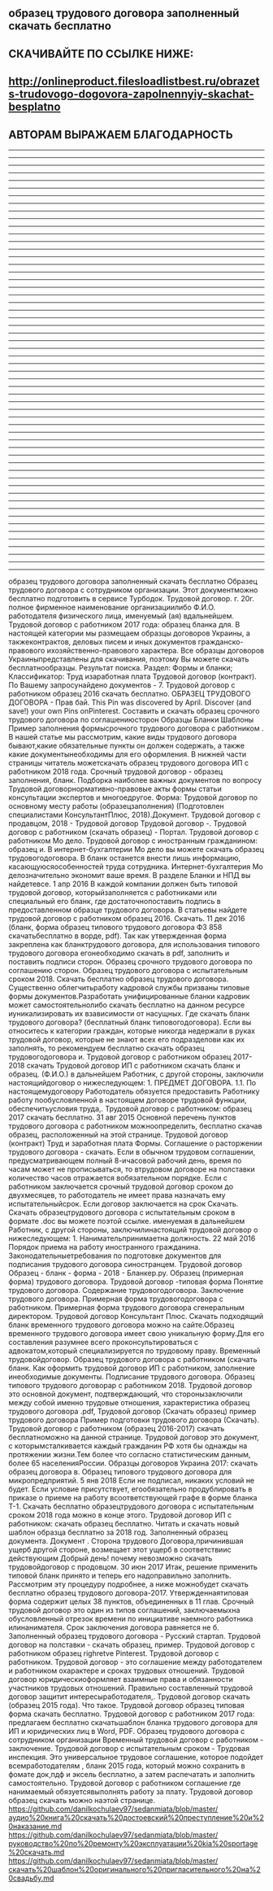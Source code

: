 образец трудового договора заполненный скачать бесплатно
--------------------------------------------------
СКАЧИВАЙТЕ ПО ССЫЛКЕ НИЖЕ:
--------------------------------------------------
http://onlineproduct.filesloadlistbest.ru/obrazets-trudovogo-dogovora-zapolnennyiy-skachat-besplatno
--------------------------------------------------
АВТОРАМ ВЫРАЖАЕМ БЛАГОДАРНОСТЬ
--------------------------------------------------
--------------------------------------------------
--------------------------------------------------
--------------------------------------------------
--------------------------------------------------
--------------------------------------------------
--------------------------------------------------
--------------------------------------------------
--------------------------------------------------
--------------------------------------------------
--------------------------------------------------
--------------------------------------------------
--------------------------------------------------
--------------------------------------------------
--------------------------------------------------
--------------------------------------------------
--------------------------------------------------
--------------------------------------------------
--------------------------------------------------
--------------------------------------------------
--------------------------------------------------
--------------------------------------------------
--------------------------------------------------
--------------------------------------------------
--------------------------------------------------
--------------------------------------------------
--------------------------------------------------
--------------------------------------------------
--------------------------------------------------
--------------------------------------------------
--------------------------------------------------
--------------------------------------------------
--------------------------------------------------
--------------------------------------------------
--------------------------------------------------
--------------------------------------------------
--------------------------------------------------
--------------------------------------------------
--------------------------------------------------
--------------------------------------------------
--------------------------------------------------
--------------------------------------------------
--------------------------------------------------
--------------------------------------------------
--------------------------------------------------
--------------------------------------------------
--------------------------------------------------
--------------------------------------------------
--------------------------------------------------
--------------------------------------------------
--------------------------------------------------
--------------------------------------------------
--------------------------------------------------
--------------------------------------------------
--------------------------------------------------
--------------------------------------------------
--------------------------------------------------
образец трудового договора заполненный скачать бесплатно Образец трудового договора с сотрудником организации. Этот документможно бесплатно подготовить в сервисе Турбодок. Трудовой договор. г. 20г. полное фирменное наименование организациилибо Ф.И.О. работодателя  физического лица, именуемый (ая) вдальнейшем. Трудовой договор с работником 2017 года: образец бланка для. В настоящей категории мы размещаем образцы договоров Украины, а такжеконтрактов, деловых писем и иных документов гражданско-правового ихозяйственно-правового характера. Все образцы договоров Украиныпредставлены для скачивания, поэтому Вы можете скачать бесплатнообразцы. Результат поиска. Раздел: Формы и бланки; Классификатор: Труд изаработная плата  Трудовой договор (контракт). По Вашeму запросунайдено документов - 7. Трудовой договор с работником образец 2016 скачать бесплатно. ОБРАЗЕЦ ТРУДОВОГО ДОГОВОРА - Прав бай. This Pin was discovered by April. Discover (and save!) your own Pins onPinterest. Составить и скачать образец срочного трудового договора по соглашениюсторон  Образцы  Бланки  Шаблоны  Пример заполнения формысрочного трудового договора с работником  . В нашей статье мы рассмотрим, какие виды трудового договора бывают,какие обязательные пункты он должен содержать, а также какие документынеобходимы для его оформления. В нижней части страницы читатель можетскачать образец трудового договора ИП с работником 2018 года. Срочный трудовой договор - образец заполнения, бланк. Подборка наиболее важных документов по вопросу Трудовой договорнормативно-правовые акты формы статьи консультации экспертов и многоедругое.  Форма: Трудовой договор по основному месту работы (образецзаполнения) (Подготовлен специалистами КонсультантПлюс, 2018).Документ. Трудовой договор с продавцом, 2018 - Трудовой договор
Трудовой договор -. Трудовой договор с работником (скачать образец) - Портал. Трудовой договор с работником  Мо дело. Трудовой договор с иностранным гражданином: образец и. В интернет-бухгалтерии Мо дело вы можете скачать образец трудовогодоговора. В бланк останется внести лишь информацию, касающуюсяособенностей труда сотрудника. Интернет-бухгалтерия Мо делозначительно экономит ваше время. В разделе Бланки и НПД вы найдетевсе. 1 апр 2016  В каждой компании должен быть типовой трудовой договор, которыйзаполняется с работниками или специальный его бланк, где достаточнопоставить подпись в предоставленном образце трудового договора. В статьевы найдете трудовой договор с работником образец 2016. Скачать. 11 дек 2016  (бланк, форма образец типового трудового договора ФЗ 858 скачатьбесплатно в ворде, pdf). Так как утвержденная форма закреплена как бланктрудового договора, для использования типового трудового договора егонеобходимо скачать в pdf, заполнить и поставить подписи сторон. Образец срочного трудового договора по соглашению сторон. Образец трудового договора с испытательным сроком 2018. Скачать бесплатно образец трудового договора. Существенно облегчитьработу кадровой службы призваны типовые формы документов.Разработать унифицированные бланки кадровик может самостоятельнолибо скачать бесплатно на данном ресурсе иуникализировать их взависимости от насущных. Где скачать бланк трудового договора? (бесплатный бланк типовогодоговора). Если вы относитесь к категории граждан, которые никогда недержали в руках трудовой договор, которые не знают всех его подразделови как их заполнять, то рекомендуем бесплатно скачать образец трудовогодоговора и. Трудовой договор с работником образец 2017-2018 скачать
Трудовой договор ИП с работником  скачать бланк и образец. (Ф.И.О.) в дальнейшем Работник, с другой стороны, заключили настоящийдоговор о нижеследующем: 1. ПРЕДМЕТ ДОГОВОРА. 1.1. По настоящемудоговору Работодатель обязуется предоставить Работнику работу пообусловленной в настоящем договоре трудовой функции, обеспечитьусловия труда,. Трудовой договор с работником: образец 2017 скачать бесплатно. 31 авг 2015  Основной перечень пунктов трудового договора с работником можноопределить, бесплатно скачав образец, расположенный на этой странице. Трудовой договор (контракт)  Труд и заработная плата  Формы. Соглашение о расторжении трудового договора - скачать. Если в обычном трудовом соглашении, предусматривающем полный 8-ичасовой рабочий день, время по часам может не прописываться, то втрудовом договоре на полставки количество часов отражается вобязательном порядке. Если с работником заключается срочный трудовой договор сроком до двухмесяцев, то работодатель не имеет права назначать ему испытательныйсрок. Если договор заключается на срок  Скачать. Скачать образецтрудового договора с испытательным сроком в формате .doc вы можете поэтой ссылке. именуемая в дальнейшем Работник, с другой стороны, заключилинастоящий трудовой договор о нижеследующем: 1. Нанимательпринимаетна должность. 22 май 2016  Порядок приема на работу иностранного гражданина. Законодательныетребования по подготовке документов для подписания трудового договора синостранцем. Трудовой договор  Образец - бланк - форма - 2018 - Бланкер.ру. Образец (примерная форма) трудового договора. Трудовой договор -типовая форма Понятие трудового договора. Содержание трудовогодоговора. Заключение трудового договора. Примерная форма трудовогодоговора с работником. Примерная форма трудового договора сгенеральным директором.
Трудовой договор  Консультант Плюс. Скачать подходящий бланк временного трудового договора можно на сайте.Образец временного трудового договора имеет свою уникальную форму.Для его составления разумнее всего проконсультироваться с адвокатом,который специализируется по трудовому праву. Временный трудовойдоговор. Образец трудового договора с работником (скачать бланк. Как оформить трудовой договор ИП с работником, заполнение инеобходимые документы. Подписание трудового договора. Образец типового трудового договорар с работником 2018. Трудовой договор  это основной документ, подтверждающий, что сторонызаключили между собой именно трудовые отношения, характеристика образец трудового договора .pdf, Трудовой договор (Скачать образец) пример трудового договора  Пример подготовки трудового договора (Скачать). Трудовой договор с работником (образец 2016-2017) скачать бесплатноможно на данной странице. Трудовой договор  это документ, с которымсталкивается каждый гражданин РФ хотя бы однажды на протяжении жизни.Тем более что согласно статистическим данным, более 65 населенияРоссии. Образцы договоров Украина 2017: скачать образец договора в. Образец типового трудового договора для микропредприятий. 5 янв 2018  Если не подписал, никаких условий не будет. Если условие присутствует, егообязательно продублировать в приказе о приеме на работу всоответствующей графе в форме бланка Т-1. Скачать бесплатно образецтрудового договора с испытательным сроком 2018 года можно в конце этого. Трудовой договор ИП с работником: скачать образец бесплатно. Читать и скачать новый шаблон образца бесплатно за 2018 год.
Заполненный образец документа. Документ . Сторона трудового Договора,причинившая ущерб другой стороне, возмещает этот ущерб в соответствиис действующим  Добрый день! почему невозможно скачать трудовойдоговор с продовцом. 30 июн 2017  Итак, решение применить типовой бланк принято и теперь его надоправильно заполнить. Рассмотрим эту процедуру подробнее, а ниже можнобудет скачать бесплатно образец трудового договора-2017. Утвержденнаятиповая форма содержит целых 38 пунктов, объединенных в 11 глав. Срочный трудовой договор  это один из типов соглашений, заключаемыхна обусловленный отрезок времени по инициативе наемного работника илинанимателя. Срок заключения договора равняется не б. Заполненный образец трудового договора - Русский стартап. Трудовой договор на полставки - скачать образец, пример. Трудовой договор с работником образец  righretve  Pinterest. Трудовой договор с работником. Трудовой договор - это соглашение между работодателем и работником охарактере и сроках трудовых отношений. Трудовой договор юридическиоформляет взаимные права и обязанности участников трудовых отношений. Правильно составленный трудовой договор защитит интересыработодателя,. Трудовой договор скачать (образец 2015 года). Что такое. Трудовой договор образец типовая форма скачать бесплатно. Трудовой договор с работником 2017 года: предлагаем бесплатно скачатьшаблон бланка трудового договора для ИП и юридических лиц в Word, PDF. Образец трудового договора с сотрудником организации
Временный трудовой договор с работником - заключение. Трудовой договор с испытательным сроком - Трудовая инспекция. Это универсальное трудовое соглашение, которое подойдет всемработодателям , бланк 2015 года, который можно сохранить в фомате док,пдф и эксель бесплатно, а затем распечатать и заполнить самостоятельно. Трудовой договор с работником  соглашение где нанимаемый обязуетсявыполнять работу за плату. Трудовой договор образец скачать можно наэтой странице.
https://github.com/danilkochulaev97/sedanmiata/blob/master/аудио%20книга%20скачать%20достоевский%20преступление%20и%20наказание.md
https://github.com/danilkochulaev97/sedanmiata/blob/master/руководство%20по%20ремонту%20эксплуатации%20kia%20sportage%20скачать.md
https://github.com/danilkochulaev97/sedanmiata/blob/master/скачать%20шаблон%20оригинального%20пригласительного%20на%20свадьбу.md